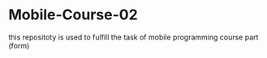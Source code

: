 # Mobile-Course-02
this repositoty is used to fulfill the task of mobile programming course part (form)
